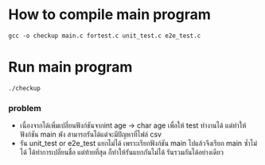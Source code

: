 # How to compile main program 

` gcc -o checkup main.c fortest.c unit_test.c e2e_test.c `

# Run main program
` ./checkup `

### problem
- เนื่องจากได้เพิ่มเปลี่ยนฟังก์ชันจากint age -> char age เพื่อให้ test ทำงานได้ แต่ทำให้ฟังก์ชัน main พัง สามารถรันได้แต่จะมีปัญหาที่ไฟล์ csv
- รัน unit_test or e2e_test แยกไม่ได้ เพราะเรียกฟังก์ชัน main ไปแล้วจึงเรียก main ซ้ำไม่ได้ ได้ทำการเปลี่ยนชื่อ แต่ท้ายที่สุด ก็ทำให้รันแยกกันไม่ได้ รันรวมกันได้อย่างเดียว